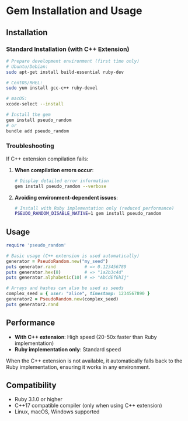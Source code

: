 # Gem Installation and Usage

## Installation

### Standard Installation (with C++ Extension)

```bash
# Prepare development environment (first time only)
# Ubuntu/Debian:
sudo apt-get install build-essential ruby-dev

# CentOS/RHEL:
sudo yum install gcc-c++ ruby-devel

# macOS:
xcode-select --install

# Install the gem
gem install pseudo_random
# or
bundle add pseudo_random
```

### Troubleshooting

If C++ extension compilation fails:

1. **When compilation errors occur**:

   ```bash
   # Display detailed error information
   gem install pseudo_random --verbose
   ```

2. **Avoiding environment-dependent issues**:
   ```bash
   # Install with Ruby implementation only (reduced performance)
   PSEUDO_RANDOM_DISABLE_NATIVE=1 gem install pseudo_random
   ```

## Usage

```ruby
require 'pseudo_random'

# Basic usage (C++ extension is used automatically)
generator = PseudoRandom.new("my_seed")
puts generator.rand           # => 0.123456789
puts generator.hex(8)         # => "1a2b3c4d"
puts generator.alphabetic(10) # => "AbCdEfGhIj"

# Arrays and hashes can also be used as seeds
complex_seed = { user: "alice", timestamp: 1234567890 }
generator2 = PseudoRandom.new(complex_seed)
puts generator2.rand
```

## Performance

- **With C++ extension**: High speed (20-50x faster than Ruby implementation)
- **Ruby implementation only**: Standard speed

When the C++ extension is not available, it automatically falls back to the Ruby implementation,
ensuring it works in any environment.

## Compatibility

- Ruby 3.1.0 or higher
- C++17 compatible compiler (only when using C++ extension)
- Linux, macOS, Windows supported
